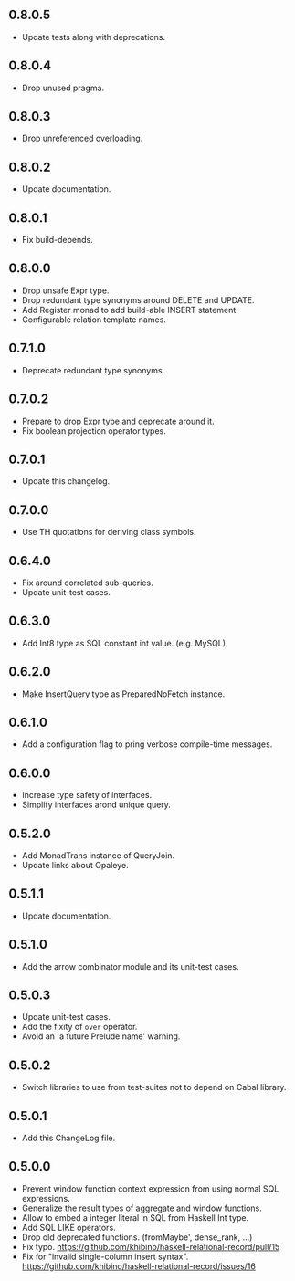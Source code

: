 <!-- -*- Markdown -*- -->

## 0.8.0.5

- Update tests along with deprecations.

## 0.8.0.4

- Drop unused pragma.

## 0.8.0.3

- Drop unreferenced overloading.

## 0.8.0.2

- Update documentation.

## 0.8.0.1

- Fix build-depends.

## 0.8.0.0

- Drop unsafe Expr type.
- Drop redundant type synonyms around DELETE and UPDATE.
- Add Register monad to add build-able INSERT statement
- Configurable relation template names.

## 0.7.1.0

- Deprecate redundant type synonyms.

## 0.7.0.2

- Prepare to drop Expr type and deprecate around it.
- Fix boolean projection operator types.

## 0.7.0.1

- Update this changelog.

## 0.7.0.0

- Use TH quotations for deriving class symbols.

## 0.6.4.0

- Fix around correlated sub-queries.
- Update unit-test cases.

## 0.6.3.0

- Add Int8 type as SQL constant int value. (e.g. MySQL)

## 0.6.2.0

- Make InsertQuery type as PreparedNoFetch instance.

## 0.6.1.0

- Add a configuration flag to pring verbose compile-time messages.

## 0.6.0.0

- Increase type safety of interfaces.
- Simplify interfaces arond unique query.

## 0.5.2.0

- Add MonadTrans instance of QueryJoin.
- Update links about Opaleye.

## 0.5.1.1

- Update documentation.

## 0.5.1.0

- Add the arrow combinator module and its unit-test cases.

## 0.5.0.3

- Update unit-test cases.
- Add the fixity of `over` operator.
- Avoid an `a future Prelude name' warning.

## 0.5.0.2

- Switch libraries to use from test-suites not to depend on Cabal library.

## 0.5.0.1

- Add this ChangeLog file.

## 0.5.0.0

- Prevent window function context expression from using normal SQL expressions.
- Generalize the result types of aggregate and window functions.
- Allow to embed a integer literal in SQL from Haskell Int type.
- Add SQL LIKE operators.
- Drop old deprecated functions. (fromMaybe', dense_rank, ...)
- Fix typo.
  https://github.com/khibino/haskell-relational-record/pull/15
- Fix for "invalid single-column insert syntax".
  https://github.com/khibino/haskell-relational-record/issues/16
